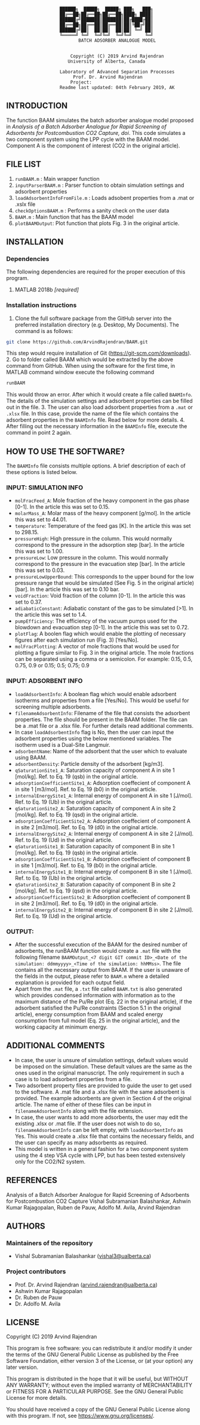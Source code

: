 ﻿						██████╗  █████╗  █████╗ ███╗   ███╗
						██╔══██╗██╔══██╗██╔══██╗████╗ ████║
						██████╔╝███████║███████║██╔████╔██║
						██╔══██╗██╔══██║██╔══██║██║╚██╔╝██║
						██████╔╝██║  ██║██║  ██║██║ ╚═╝ ██║
						╚═════╝ ╚═╝  ╚═╝╚═╝  ╚═╝╚═╝     ╚═╝
				      		   BATCH ADSORBER ANALOGUE MODEL
                                   
	
					        Copyright (C) 2019 Arvind Rajendran
						   University of Alberta, Canada

					    Laboratory of Advanced Separation Processes
						     Prof. Dr. Arvind Rajendran
							Project: 
					    Readme last updated: 04th February 2019, AK

## INTRODUCTION
The function BAAM simulates the batch adsorber analogue model proposed in *Analysis of a Batch Adsorber Analogue for Rapid Screening of Adsorbents for Postcombustion CO2 Capture, doi*. This code simulates a two component system using the LPP cycle with the BAAM model. Component A is the component of interest (CO2 in the original article).

## FILE LIST
1. `runBAAM.m` : Main wrapper function 
2. `inputParserBAAM.m` : Parser function to obtain simulation settings and adsorbent properties
3. `loadAdsorbentInfoFromFile.m` : Loads adsobent properties from a .mat or .xslx file
4. `checkOptionsBAAM.m` : Performs a sanity check on the user data
5. `BAAM.m` : Main function that has the BAAM model
6. `plotBAAMOutput`: Plot function that plots Fig. 3 in the original article.
	

## INSTALLATION

### Dependencies

The following dependencies are required for the proper execution of this program.

1. MATLAB 2018b *[required]*


### Installation instructions

1. Clone the full software package from the GitHub server into the preferred installation directory (e.g. Desktop, My Documents). The command is as follows:
```sh
git clone https://github.com/ArvindRajendran/BAAM.git

```
This step would require installation of Git (https://git-scm.com/downloads).
2. Go to folder called BAAM which would be extracted by the above command from GitHub. When using the software for the first time, in MATLAB command window execute the following command
```sh
runBAAM

```
This would throw an error. After which it would create a file called `BAAMInfo`. The details of the simulation settings and adsorbent properties can be filled out in the file. 
3. The user can also load adsorbent properties from a `.mat` or `.xlsx` file. In this case, provide the name of the file which contains the adsorbent properties in the `BAAMInfo` file. Read below for more details. 
4. After filling out the necessary information in the `BAAMInfo` file, execute the command in point 2 again.

## HOW TO USE THE SOFTWARE?
The `BAAMInfo` file consists multiple options. A brief description of each of these options is listed below.

### INPUT: SIMULATION INFO
* `molFracFeed_A`: Mole fraction of the heavy component in the gas phase [0-1]. In the article this was set to 0.15.
* `molarMass_A`: Molar mass of the heavy component [g/mol]. In the article this was set to 44.01.
* `temperature`: Temperature of the feed gas [K]. In the article this was set to 298.15.
* `pressureHigh`: High pressure in the column. This would normally correspond to the pressure in the adsorption step [bar]. In the article this was set to 1.00.
* `pressureLow`: Low pressure in the column. This would normally correspond to the pressure in the evacuation step [bar]. In the article this was set to 0.03.
* `pressureLowUpperBound`: This corresponds to the upper bound for the low pressure range that would be simulated (See Fig. 5 in the original article) [bar]. In the article this was set to 0.10 bar.
* `voidFraction`: Void fraction of the column [0-1]. In the article this was set to 0.37.
* `adiabaticConstant`: Adiabatic constant of the gas to be simulated [>1]. In the article this was set to 1.4.
* `pumpEfficiency`: The efficiency of the vacuum pumps used for the blowdown and evacuation step [0-1].  In the article this was set to 0.72.
* `plotFlag`: A boolen flag which would enable the plotting of necessary figures after each simulation run (Fig. 3) [Yes/No].
* `molFracPlotting`: A vector of mole fractions that would be used for plotting a figure similar to Fig. 3 in the original article. The mole fractions can be separated using a comma or a semicolon. For example: 0.15, 0.5, 0.75, 0.9 or 0.15; 0.5; 0.75; 0.9

### INPUT: ADSORBENT INFO
* `loadAdsorbentInfo`: A boolean flag which would enable adsorbent isotherms and properties from a file [Yes/No]. This would be useful for screening multiple adsorbents.
* `filenameAdsorbentInfo`: Filename of the file that consists the adsorbent properties. The file should be present in the BAAM folder. The file can be a .mat file or a .xlsx file. For further details read additional comments.
* In case `loadAdsorbentInfo` flag is No, then the user can input the adsorbent properties using the below mentioned variables. The isotherm used is a Dual-Site Langmuir.
* `adsorbentName`: Name of the adsorbent that the user which to evaluate using BAAM.
* `adsorbentDensity`: Particle density of the adsorbent [kg/m3].
* `qSaturationSite1_A`: Saturation capacity of component A in site 1 [mol/kg]. Ref. to Eq. 19 (qsb) in the original article.
* `adsorptionCoefficientSite1_A`: Adsorption coeffecient of component A in site 1 [m3/mol]. Ref. to Eq. 19 (b0) in the original article.
* `internalEnergySite1_A`: Internal energy of component A in site 1 [J/mol]. Ref. to Eq. 19 (Ub) in the original article.
* `qSaturationSite2_A`: Saturation capacity of component A in site 2 [mol/kg]. Ref. to Eq. 19 (qsd) in the original article.
* `adsorptionCoefficientSite2_A`: Adsorption coeffecient of component A in site 2 [m3/mol]. Ref. to Eq. 19 (d0) in the original article.
* `internalEnergySite2_A`: Internal energy of component A in site 2 [J/mol]. Ref. to Eq. 19 (Ud) in the original article.
* `qSaturationSite1_B`: Saturation capacity of component B in site 1 [mol/kg]. Ref. to Eq. 19 (qsb) in the original article.
* `adsorptionCoefficientSite1_B`: Adsorption coeffecient of component B in site 1 [m3/mol]. Ref. to Eq. 19 (b0) in the original article.
* `internalEnergySite1_B`: Internal energy of component B in site 1 [J/mol]. Ref. to Eq. 19 (Ub) in the original article.
* `qSaturationSite2_B`: Saturation capacity of component B in site 2 [mol/kg]. Ref. to Eq. 19 (qsd) in the original article.
* `adsorptionCoefficientSite2_B`: Adsorption coeffecient of component B in site 2 [m3/mol]. Ref. to Eq. 19 (d0) in the original article.
* `internalEnergySite2_B`: Internal energy of component B in site 2 [J/mol]. Ref. to Eq. 19 (Ud) in the original article.

### OUTPUT:
* After the successful execution of the BAAM for the desired number of adsorbents, the runBAAM function would create a `.mat` file with the following filename `BAAMOutput_<7 digit GIT commit ID>_<Date of the simulation: ddmmyyyy>_<Time of the simulation: hhMMss>`. The file contains all the necessary output from BAAM. If the user is unaware of the fields in the output, please refer to `BAAM.m` where a detailed explanation is provided for each output field.
* Apart from the `.mat` file, a `.txt` file called `BAAM.txt` is also generated which provides condensed information with information as to the maximum distance of the Pu/Re plot (Eq. 22 in the original article), if the adsorbent satisfied the Pu/Re constraints (Section 5.1 in the original article), energy consumption from BAAM and scaled energy consumption from full model (Eq. 25 in the original article), and the working capacity at minimum energy. 

## ADDITIONAL COMMENTS
* In case, the user is unsure of simulation settings, default values would be imposed on the simulation. These default values are the same as the ones used in the original manuscript. The only requirement in such a case is to load adsorbent properties from a file.
* Two adsorbent property files are provided to guide the user to get used to the software. A .mat file and a .xlsx file with the same adsorbent is provided. The example adsorbents are given in Section 4 of the original article. The name of either of these files can be input in `filenameAdsorbentInfo` along with the file extension.
* In case, the user wants to add more adsorbents, the user may edit the existing .xlsx or .mat file. If the user does not wish to do so, `filenameAdsorbentInfo` can be left empty, with `loadAdsorbentInfo` as Yes. This would create a .xlsx file that contains the necessary fields, and the user can specify as many adsorbents as required.
* This model is written in a general fashion for a two component system using the 4 step VSA cycle with LPP, but has been tested extensively only for the CO2/N2 system.

## REFERENCES
 
Analysis of a Batch Adsorber Analogue for Rapid Screening of Adsorbents for Postcombustion CO2 Capture
Vishal Subramanian Balashankar, Ashwin Kumar Rajagopalan, Ruben de Pauw, Adolfo M. Avila, Arvind Rajendran
<Citation>
<DOI>

## AUTHORS

### Maintainers of the repository
* Vishal Subramanian Balashankar (vishal3@ualberta.ca)

### Project contributors
* Prof. Dr. Arvind Rajendran (arvind.rajendran@ualberta.ca)
* Ashwin Kumar Rajagopalan
* Dr. Ruben de Pauw
* Dr. Adolfo M. Avila

## LICENSE
Copyright (C) 2019 Arvind Rajendran

This program is free software: you can redistribute it and/or modify it under the terms of the GNU General Public License as published by the Free Software Foundation, either version 3 of the License, or (at your option) any later version.

This program is distributed in the hope that it will be useful, but WITHOUT ANY WARRANTY; without even the implied warranty of MERCHANTABILITY or FITNESS FOR A PARTICULAR PURPOSE.  See the GNU General Public License for more details.

You should have received a copy of the GNU General Public License along with this program.  If not, see <https://www.gnu.org/licenses/>.